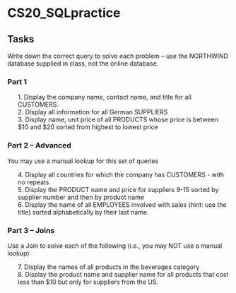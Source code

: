 # CS20_SQLpractice
## Tasks
Write down the correct query to solve each problem – use the NORTHWIND database supplied in 
class, not the online database. 

### Part 1
<ul>
<t> 1. Display the company name, contact name, and title for all CUSTOMERS. <br>
<t> 2. Display all information for all German SUPPLIERS <br>
<t> 3. Display name, unit price of all PRODUCTS whose price is between $10 and $20 sorted from highest to lowest price
</ul>

### Part 2 – Advanced
You may use a manual lookup for this set of queries
<ul>
<t> 4. Display all countries for which the company has CUSTOMERS - with no repeats <br>
<t> 5. Display the PRODUCT name and price for suppliers 9-15 sorted by supplier number and then by product name <br>
<t> 6. Display the name of all EMPLOYEES involved with sales (hint: use the title) sorted alphabetically by their last name.
</ul>

### Part 3 – Joins
Use a Join to solve each of the following (i.e., you may NOT use a manual lookup)
<ul>
<t> 7. Display the names of all products in the beverages category <br>
<t> 8. Display the product name and supplier name for all products that cost less than $10 but only for suppliers from the US.
</ul>
